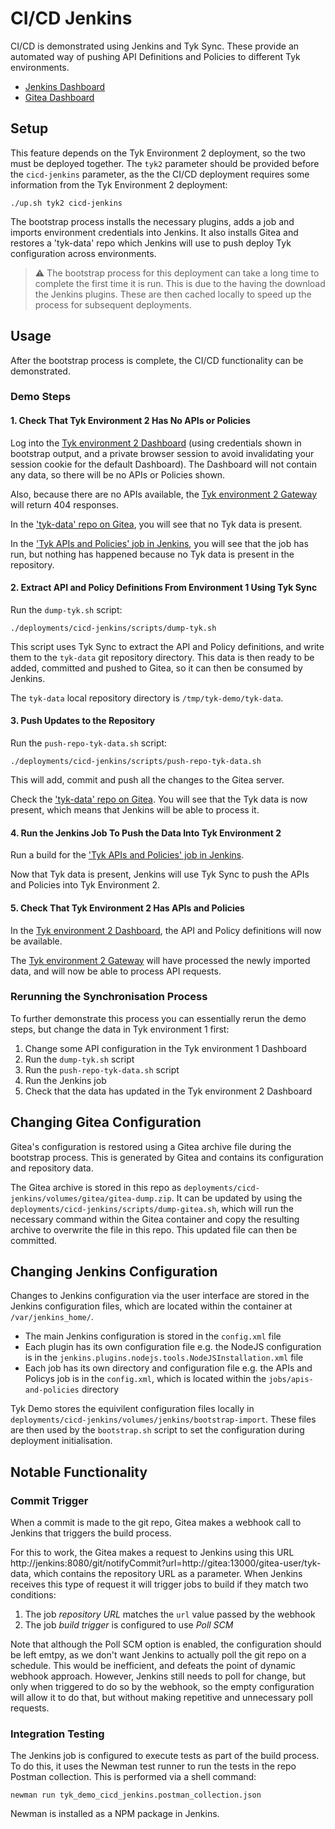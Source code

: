 # CI/CD Jenkins

CI/CD is demonstrated using Jenkins and Tyk Sync. These provide an automated way of pushing API Definitions and Policies to different Tyk environments.

- [Jenkins Dashboard](http://localhost:8070)
- [Gitea Dashboard](http://localhost:13000)

## Setup

This feature depends on the Tyk Environment 2 deployment, so the two must be deployed together. The `tyk2` parameter should be provided before the `cicd-jenkins` parameter, as the the CI/CD deployment requires some information from the Tyk Environment 2 deployment: 

```
./up.sh tyk2 cicd-jenkins
```

The bootstrap process installs the necessary plugins, adds a job and imports environment credentials into Jenkins. It also installs Gitea and restores a 'tyk-data' repo which Jenkins will use to push deploy Tyk configuration across environments.

> :warning: The bootstrap process for this deployment can take a long time to complete the first time it is run. This is due to the having the download the Jenkins plugins. These are then cached locally to speed up the process for subsequent deployments.

## Usage

After the bootstrap process is complete, the CI/CD functionality can be demonstrated.

### Demo Steps

#### 1. Check That Tyk Environment 2 Has No APIs or Policies

Log into the [Tyk environment 2 Dashboard](http://localhost:3002) (using credentials shown in bootstrap output, and a private browser session to avoid invalidating your session cookie for the default Dashboard). The Dashboard will not contain any data, so there will be no APIs or Policies shown.

Also, because there are no APIs available, the [Tyk environment 2 Gateway](http://localhost:8085/basic-open-api/get) will return 404 responses.

In the ['tyk-data' repo on Gitea](http://localhost:13000/gitea-user/tyk-data), you will see that no Tyk data is present.

In the ['Tyk APIs and Policies' job in Jenkins](http://localhost:8070/job/apis-and-policies/job/master/), you will see that the job has run, but nothing has happened because no Tyk data is present in the repository.

#### 2. Extract API and Policy Definitions From Environment 1 Using Tyk Sync

Run the `dump-tyk.sh` script:

```
./deployments/cicd-jenkins/scripts/dump-tyk.sh
```

This script uses Tyk Sync to extract the API and Policy definitions, and write them to the `tyk-data` git repository directory. This data is then ready to be added, committed and pushed to Gitea, so it can then be consumed by Jenkins.

The `tyk-data` local repository directory is `/tmp/tyk-demo/tyk-data`.

#### 3. Push Updates to the Repository

Run the `push-repo-tyk-data.sh` script:

```
./deployments/cicd-jenkins/scripts/push-repo-tyk-data.sh
```

This will add, commit and push all the changes to the Gitea server.

Check the ['tyk-data' repo on Gitea](http://localhost:13000/gitea-user/tyk-data). You will see that the Tyk data is now present, which means that Jenkins will be able to process it.

#### 4. Run the Jenkins Job To Push the Data Into Tyk Environment 2

Run a build for the ['Tyk APIs and Policies' job in Jenkins](http://localhost:8070/job/apis-and-policies/job/master/). 

Now that Tyk data is present, Jenkins will use Tyk Sync to push the APIs and Policies into Tyk Environment 2. 

#### 5. Check That Tyk Environment 2 Has APIs and Policies

In the [Tyk environment 2 Dashboard](http://localhost:3002), the API and Policy definitions will now be available. 

The [Tyk environment 2 Gateway](http://localhost:8085/basic-open-api/get) will have processed the newly imported data, and will now be able to process API requests.

### Rerunning the Synchronisation Process

To further demonstrate this process you can essentially rerun the demo steps, but change the data in Tyk environment 1 first:

1. Change some API configuration in the Tyk environment 1 Dashboard
2. Run the `dump-tyk.sh` script
3. Run the `push-repo-tyk-data.sh` script
4. Run the Jenkins job
5. Check that the data has updated in the Tyk environment 2 Dashboard

## Changing Gitea Configuration

Gitea's configuration is restored using a Gitea archive file during the bootstrap process. This is generated by Gitea and contains its configuration and repository data.

The Gitea archive is stored in this repo as `deployments/cicd-jenkins/volumes/gitea/gitea-dump.zip`. It can be updated by using the `deployments/cicd-jenkins/scripts/dump-gitea.sh`, which will run the necessary command within the Gitea container and copy the resulting archive to overwrite the file in this repo. This updated file can then be committed.

## Changing Jenkins Configuration

Changes to Jenkins configuration via the user interface are stored in the Jenkins configuration files, which are located within the container at `/var/jenkins_home/`.

- The main Jenkins configuration is stored in the `config.xml` file
- Each plugin has its own configuration file e.g. the NodeJS configuration is in the `jenkins.plugins.nodejs.tools.NodeJSInstallation.xml` file
- Each job has its own directory and configuration file e.g. the APIs and Policys job is in the `config.xml`, which is located within the `jobs/apis-and-policies` directory

Tyk Demo stores the equivilent configuration files locally in `deployments/cicd-jenkins/volumes/jenkins/bootstrap-import`. These files are then used by the `bootstrap.sh` script to set the configuration during deployment initialisation.

## Notable Functionality

### Commit Trigger

When a commit is made to the git repo, Gitea makes a webhook call to Jenkins that triggers the build process.

For this to work, the Gitea makes a request to Jenkins using this URL http://jenkins:8080/git/notifyCommit?url=http://gitea:13000/gitea-user/tyk-data, which contains the repository URL as a parameter. When Jenkins receives this type of request it will trigger jobs to build if they match two conditions:

1. The job *repository URL* matches the `url` value passed by the webhook
2. The job *build trigger* is configured to use *Poll SCM*

Note that although the Poll SCM option is enabled, the configuration should be left emtpy, as we don't want Jenkins to actually poll the git repo on a schedule. This would be inefficient, and defeats the point of dynamic webhook approach. However, Jenkins still needs to poll for change, but only when triggered to do so by the webhook, so the empty configuration will allow it to do that, but without making repetitive and unnecessary poll requests.

### Integration Testing

The Jenkins job is configured to execute tests as part of the build process. To do this, it uses the Newman test runner to run the tests in the repo Postman collection. This is performed via a shell command:

```
newman run tyk_demo_cicd_jenkins.postman_collection.json
```

Newman is installed as a NPM package in Jenkins.